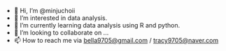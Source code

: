 - 👋 Hi, I’m @minjuchoii
- 👀 I’m interested in data analysis.
- 🌱 I’m currently learning data analysis using R and python.
- 💞️ I’m looking to collaborate on ...
- 📫 How to reach me via bella9705@gmail.com / tracy9705@naver.com

<!---
minjuchoii/minjuchoii is a ✨ special ✨ repository because its `README.md` (this file) appears on your GitHub profile.
You can click the Preview link to take a look at your changes.
--->
